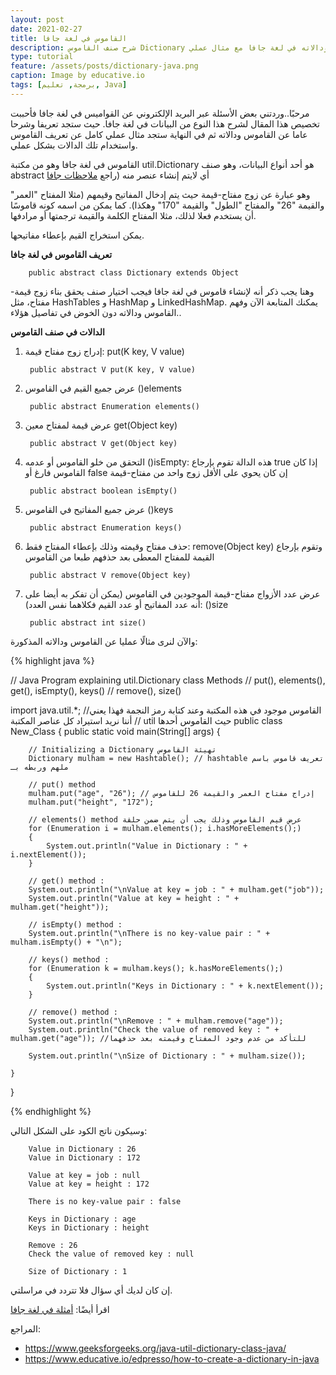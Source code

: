 ```yaml
---
layout: post
date: 2021-02-27
title: القاموس في لغة جافا
description: شرح صنف القاموس Dictionary ودالاته في لغة جافا مع مثال عملي
type: tutorial
feature: /assets/posts/dictionary-java.png
caption: Image by educative.io
tags: [برمجة, تعليم, Java]
---
```


مرحبًا..وردتني بعض الأسئلة عبر البريد الإلكتروني عن القواميس في لغة جافا فأحببت تخصيص هذا المقال لشرح هذا النوع من البيانات في لغة جافا. حيث ستجد تعريفا وشرحا عاما عن القاموس ودالاته ثم في النهاية ستجد مثال عملي كامل عن تعريف القاموس واستخدام تلك الدالات بشكل عملي.


القاموس في لغة جافا وهو من مكتبة util.Dictionary هو أحد أنواع البيانات، وهو صنف abstract أي لايتم إنشاء عنصر منه (راجع [ملاحظات جافا](https://mulham.github.io/Java-notes/#abstract-class)

وهو عبارة عن زوج مفتاح-قيمة حيث يتم إدخال المفاتيح وقيمهم (مثلا المفتاح "العمر" والقيمة "26" والمفتاح "الطول" والقيمة "170" وهكذا). كما يمكن من اسمه كونه قاموسًا أن يستخدم فعلا لذلك، مثلا المفتاح الكلمة والقيمة ترجمتها أو مرادفها.

يمكن استخراج القيم بإعطاء مفاتيحها.

**تعريف القاموس في لغة جافا**

        public abstract class Dictionary extends Object

وهنا يجب ذكر أنه لإنشاء قاموس في لغة جافا فيجب اختيار صنف يحقق بناء زوج قيمة-مفتاح، مثل HashTables و HashMap و LinkedHashMap. يمكنك المتابعة الآن وفهم القاموس ودالاته دون الخوض في تفاصيل هؤلاء..

**الدالات في صنف القاموس**

1. إدراج زوج مفتاح قيمة: put(K key, V value)


        public abstract V put(K key, V value)

2. عرض جميع القيم في القاموس ()elements

        public abstract Enumeration elements()

3. عرض قيمة لمفتاح معين get(Object key)

        public abstract V get(Object key)

4. التحقق من خلو القاموس أو عدمه ()isEmpty: هذه الدالة تقوم بإرجاع true إذا كان القاموس فارغ أو false إن كان يحوي على الأقل زوج واحد من مفتاح-قيمة

        public abstract boolean isEmpty()

5. عرض جميع المفاتيح في القاموس ()keys

        public abstract Enumeration keys()


6. حذف مفتاح وقيمته وذلك بإعطاء المفتاح فقط: remove(Object key) وتقوم بإرجاع القيمة للمفتاح المعطى بعد حذفهم طبعا من القاموس

        public abstract V remove(Object key)

7. عرض عدد الأزواج مفتاح-قيمة الموجودين في القاموس (يمكن أن تفكر به أيضا على أنه عدد المفاتيح أو عدد القيم فكلاهما نفس العدد): ()size

        public abstract int size()


والآن لنرى مثالًا عمليا عن القاموس ودالاته المذكورة:

{% highlight java %}

// Java Program explaining util.Dictionary class Methods 
// put(), elements(), get(), isEmpty(), keys() 
// remove(), size() 
  
import java.util.*; //القاموس موجود في هذه المكتبة وعند كتابة رمز النجمة فهذا يعني
// أننا نريد استيراد كل عناصر المكتبة util حيث القاموس أحدها
public class New_Class 
{ 
    public static void main(String[] args) 
    { 
  
        // Initializing a Dictionary تهيئة القاموس
        Dictionary mulham = new Hashtable(); // hashtable تعريف قاموس باسم ملهم وربطه بـ
  
        // put() method 
        mulham.put("age", "26"); // إدراج مفتاح العمر والقيمة 26 للقاموس
        mulham.put("height", "172"); 
  
        // elements() method عرض قيم القاموس وذلك يجب أن يتم ضمن حلقة
        for (Enumeration i = mulham.elements(); i.hasMoreElements();) 
        { 
            System.out.println("Value in Dictionary : " + i.nextElement()); 
        } 
  
        // get() method : 
        System.out.println("\nValue at key = job : " + mulham.get("job")); 
        System.out.println("Value at key = height : " + mulham.get("height")); 
  
        // isEmpty() method : 
        System.out.println("\nThere is no key-value pair : " + mulham.isEmpty() + "\n"); 
  
        // keys() method : 
        for (Enumeration k = mulham.keys(); k.hasMoreElements();) 
        { 
            System.out.println("Keys in Dictionary : " + k.nextElement()); 
        } 
  
        // remove() method : 
        System.out.println("\nRemove : " + mulham.remove("age")); 
        System.out.println("Check the value of removed key : " + mulham.get("age")); //للتأكد من عدم وجود المفتاح وقيمته بعد حذفهما
  
        System.out.println("\nSize of Dictionary : " + mulham.size()); 
  
    } 
} 

{% endhighlight %}

وسيكون ناتج الكود على الشكل التالي:

        Value in Dictionary : 26
        Value in Dictionary : 172

        Value at key = job : null
        Value at key = height : 172

        There is no key-value pair : false

        Keys in Dictionary : age
        Keys in Dictionary : height

        Remove : 26
        Check the value of removed key : null

        Size of Dictionary : 1


إن كان لديك أي سؤال فلا تتردد في مراسلتي.

اقرأ أيضًا: [أمثلة في لغة جافا](https://mulham.github.io/%D8%A3%D9%85%D8%AB%D9%84%D8%A9-%D9%81%D9%8A-%D9%84%D8%BA%D8%A9-%D8%AC%D8%A7%D9%81%D8%A7/)

المراجع:

* <https://www.geeksforgeeks.org/java-util-dictionary-class-java/>
* <https://www.educative.io/edpresso/how-to-create-a-dictionary-in-java>
